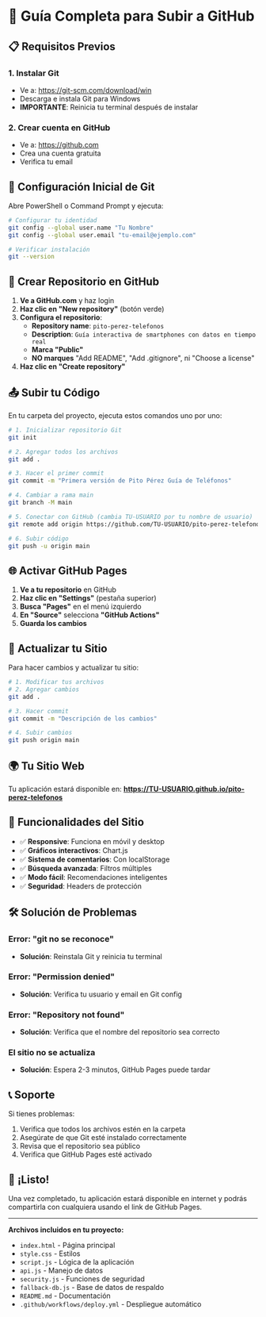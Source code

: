 # 🚀 Guía Completa para Subir a GitHub

## 📋 Requisitos Previos

### 1. Instalar Git
- Ve a: https://git-scm.com/download/win
- Descarga e instala Git para Windows
- **IMPORTANTE**: Reinicia tu terminal después de instalar

### 2. Crear cuenta en GitHub
- Ve a: https://github.com
- Crea una cuenta gratuita
- Verifica tu email

## 🔧 Configuración Inicial de Git

Abre PowerShell o Command Prompt y ejecuta:

```bash
# Configurar tu identidad
git config --global user.name "Tu Nombre"
git config --global user.email "tu-email@ejemplo.com"

# Verificar instalación
git --version
```

## 📁 Crear Repositorio en GitHub

1. **Ve a GitHub.com** y haz login
2. **Haz clic en "New repository"** (botón verde)
3. **Configura el repositorio**:
   - **Repository name**: `pito-perez-telefonos`
   - **Description**: `Guía interactiva de smartphones con datos en tiempo real`
   - **Marca "Public"**
   - **NO marques** "Add README", "Add .gitignore", ni "Choose a license"
4. **Haz clic en "Create repository"**

## 📤 Subir tu Código

En tu carpeta del proyecto, ejecuta estos comandos uno por uno:

```bash
# 1. Inicializar repositorio Git
git init

# 2. Agregar todos los archivos
git add .

# 3. Hacer el primer commit
git commit -m "Primera versión de Pito Pérez Guía de Teléfonos"

# 4. Cambiar a rama main
git branch -M main

# 5. Conectar con GitHub (cambia TU-USUARIO por tu nombre de usuario)
git remote add origin https://github.com/TU-USUARIO/pito-perez-telefonos.git

# 6. Subir código
git push -u origin main
```

## 🌐 Activar GitHub Pages

1. **Ve a tu repositorio** en GitHub
2. **Haz clic en "Settings"** (pestaña superior)
3. **Busca "Pages"** en el menú izquierdo
4. **En "Source"** selecciona **"GitHub Actions"**
5. **Guarda los cambios**

## 🔄 Actualizar tu Sitio

Para hacer cambios y actualizar tu sitio:

```bash
# 1. Modificar tus archivos
# 2. Agregar cambios
git add .

# 3. Hacer commit
git commit -m "Descripción de los cambios"

# 4. Subir cambios
git push origin main
```

## 🌍 Tu Sitio Web

Tu aplicación estará disponible en:
**https://TU-USUARIO.github.io/pito-perez-telefonos**

## 📱 Funcionalidades del Sitio

- ✅ **Responsive**: Funciona en móvil y desktop
- ✅ **Gráficos interactivos**: Chart.js
- ✅ **Sistema de comentarios**: Con localStorage
- ✅ **Búsqueda avanzada**: Filtros múltiples
- ✅ **Modo fácil**: Recomendaciones inteligentes
- ✅ **Seguridad**: Headers de protección

## 🛠️ Solución de Problemas

### Error: "git no se reconoce"
- **Solución**: Reinstala Git y reinicia tu terminal

### Error: "Permission denied"
- **Solución**: Verifica tu usuario y email en Git config

### Error: "Repository not found"
- **Solución**: Verifica que el nombre del repositorio sea correcto

### El sitio no se actualiza
- **Solución**: Espera 2-3 minutos, GitHub Pages puede tardar

## 📞 Soporte

Si tienes problemas:
1. Verifica que todos los archivos estén en la carpeta
2. Asegúrate de que Git esté instalado correctamente
3. Revisa que el repositorio sea público
4. Verifica que GitHub Pages esté activado

## 🎉 ¡Listo!

Una vez completado, tu aplicación estará disponible en internet y podrás compartirla con cualquiera usando el link de GitHub Pages.

---

**Archivos incluidos en tu proyecto:**
- `index.html` - Página principal
- `style.css` - Estilos
- `script.js` - Lógica de la aplicación
- `api.js` - Manejo de datos
- `security.js` - Funciones de seguridad
- `fallback-db.js` - Base de datos de respaldo
- `README.md` - Documentación
- `.github/workflows/deploy.yml` - Despliegue automático

